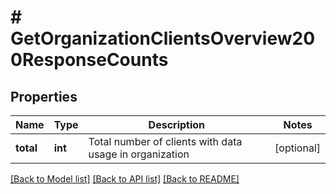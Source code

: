 # # GetOrganizationClientsOverview200ResponseCounts

## Properties

Name | Type | Description | Notes
------------ | ------------- | ------------- | -------------
**total** | **int** | Total number of clients with data usage in organization | [optional]

[[Back to Model list]](../../README.md#models) [[Back to API list]](../../README.md#endpoints) [[Back to README]](../../README.md)
